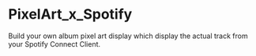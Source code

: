 # PixelArt_x_Spotify
Build your own album pixel art display which display the actual track from your Spotify Connect Client.
